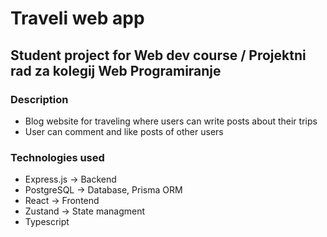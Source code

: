# **Traveli web app**

## Student project for Web dev course / Projektni rad za kolegij Web Programiranje

### **Description**
- Blog website for traveling where users can write posts about their trips
- User can comment and like posts of other users

### **Technologies used**
- Express.js -> Backend
- PostgreSQL -> Database, Prisma ORM
- React -> Frontend
- Zustand -> State managment
- Typescript